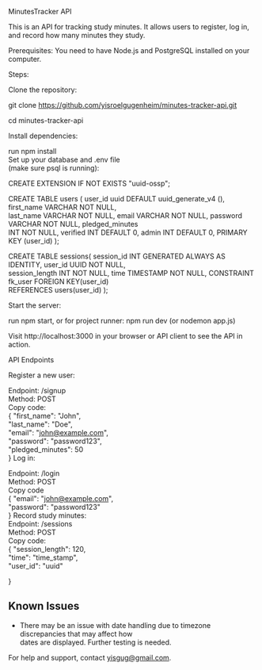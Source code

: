 MinutesTracker API<br>

This is an API for tracking study minutes. It allows users to register, log in, and record how many minutes they study.<br>

Prerequisites: You need to have Node.js and PostgreSQL installed on your computer.<br>

Steps:<br>

Clone the repository:<br>

git clone https://github.com/yisroelgugenheim/minutes-tracker-api.git<br>

cd minutes-tracker-api<br>

Install dependencies:<br>

run npm install<br>
Set up your database and .env file<br>
(make sure psql is running):<br>

CREATE EXTENSION IF NOT EXISTS "uuid-ossp";<br>

CREATE TABLE users ( user_id uuid DEFAULT uuid_generate_v4 (), first_name VARCHAR NOT NULL,<br> last_name VARCHAR NOT NULL, email VARCHAR NOT NULL, password VARCHAR NOT NULL, pledged_minutes<br> INT NOT NULL, verified INT DEFAULT 0, admin INT DEFAULT 0, PRIMARY KEY (user_id) );<br>

CREATE TABLE sessions( session_id INT GENERATED ALWAYS AS IDENTITY, user_id UUID NOT NULL,<br> session_length INT NOT NULL, time TIMESTAMP NOT NULL, CONSTRAINT fk_user FOREIGN KEY(user_id)<br>
REFERENCES users(user_id) );<br>

Start the server:<br>

run npm start, or for project runner: npm run dev (or nodemon app.js)<br>

Visit http://localhost:3000 in your browser or API client to see the API in action.<br>

API Endpoints<br>

Register a new user:<br>

Endpoint: /signup<br>
Method: POST<br>
Copy code:<br>
{
  "first_name": "John",<br>
  "last_name": "Doe",<br>
  "email": "john@example.com",<br>
  "password": "password123",<br>
  "pledged_minutes": 50<br>
}
Log in:<br>

Endpoint: /login<br>
Method: POST<br>
Copy code<br>
{
  "email": "john@example.com",<br>
  "password": "password123"<br>
}
Record study minutes:<br>
Endpoint: /sessions<br>
Method: POST<br>
Copy code:<br>
{
  "session_length": 120,<br>
  "time": "time_stamp",<br>
  "user_id": "uuid"<br>

}

## Known Issues
- There may be an issue with date handling due to timezone discrepancies that may affect how<br> dates are displayed. Further testing is needed.<br>


For help and support, contact yisgug@gmail.com. <br>

